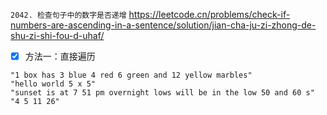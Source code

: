 
`2042. 检查句子中的数字是否递增` https://leetcode.cn/problems/check-if-numbers-are-ascending-in-a-sentence/solution/jian-cha-ju-zi-zhong-de-shu-zi-shi-fou-d-uhaf/
- [x] 方法一：直接遍历

```
"1 box has 3 blue 4 red 6 green and 12 yellow marbles"
"hello world 5 x 5"
"sunset is at 7 51 pm overnight lows will be in the low 50 and 60 s"
"4 5 11 26"
```

